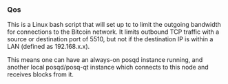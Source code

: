 ### Qos ###

This is a Linux bash script that will set up tc to limit the outgoing bandwidth for connections to the Bitcoin network. It limits outbound TCP traffic with a source or destination port of 5510, but not if the destination IP is within a LAN (defined as 192.168.x.x).

This means one can have an always-on posqd instance running, and another local posqd/posq-qt instance which connects to this node and receives blocks from it.
